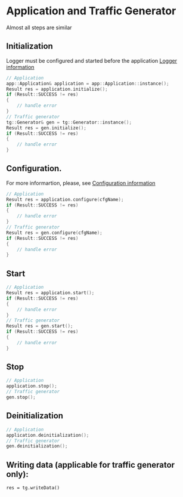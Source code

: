 # Application and Traffic Generator
Almost all steps are similar
## Initialization
Logger must be configured and started before the application [Logger information](Logger.md)
```c++
// Application
app::Application& application = app::Application::instance();
Result res = application.initialize();
if (Result::SUCCESS != res)
{
    // handle error
}
// Traffic generator
tg::Generator& gen = tg::Generator::instance();
Result res = gen.initialize();
if (Result::SUCCESS != res)
{
    // handle error
}
```
## Configuration.
For more informartion, please, see [Configuration information](Config.md)
```c++
// Application
Result res = application.configure(cfgName);
if (Result::SUCCESS != res)
{
    // handle error
}
// Traffic generator
Result res = gen.configure(cfgName);
if (Result::SUCCESS != res)
{
    // handle error
}
```
## Start
```c++
// Application
Result res = application.start();
if (Result::SUCCESS != res)
{
    // handle error
}
// Traffic generator
Result res = gen.start();
if (Result::SUCCESS != res)
{
    // handle error
}
```
## Stop
```c++
// Application
application.stop();
// Traffic generator
gen.stop();
```
## Deinitialization
```c++
// Application
application.deinitialization();
// Traffic generator
gen.deinitialization();
```
## Writing data (applicable for traffic generator only):
```
res = tg.writeData()
```